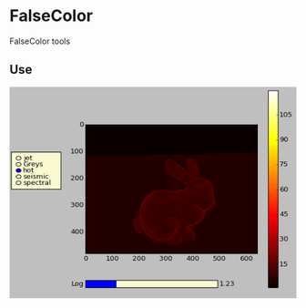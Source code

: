 # FalseColor
FalseColor tools

Use
--------

![example](https://github.com/matt77hias/FalseColor/blob/master/res/bunny.png)
